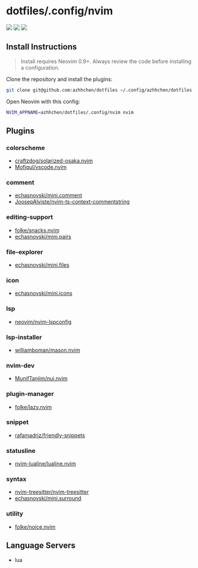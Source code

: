 # dotfiles/.config/nvim

<a href="https://dotfyle.com/azhhchen/dotfiles-config-nvim"><img src="https://dotfyle.com/azhhchen/dotfiles-config-nvim/badges/plugins?style=flat" /></a>
<a href="https://dotfyle.com/azhhchen/dotfiles-config-nvim"><img src="https://dotfyle.com/azhhchen/dotfiles-config-nvim/badges/leaderkey?style=flat" /></a>
<a href="https://dotfyle.com/azhhchen/dotfiles-config-nvim"><img src="https://dotfyle.com/azhhchen/dotfiles-config-nvim/badges/plugin-manager?style=flat" /></a>


## Install Instructions

 > Install requires Neovim 0.9+. Always review the code before installing a configuration.

Clone the repository and install the plugins:

```sh
git clone git@github.com:azhhchen/dotfiles ~/.config/azhhchen/dotfiles
```

Open Neovim with this config:

```sh
NVIM_APPNAME=azhhchen/dotfiles/.config/nvim nvim
```

## Plugins

### colorscheme

+ [craftzdog/solarized-osaka.nvim](https://dotfyle.com/plugins/craftzdog/solarized-osaka.nvim)
+ [Mofiqul/vscode.nvim](https://dotfyle.com/plugins/Mofiqul/vscode.nvim)
### comment

+ [echasnovski/mini.comment](https://dotfyle.com/plugins/echasnovski/mini.comment)
+ [JoosepAlviste/nvim-ts-context-commentstring](https://dotfyle.com/plugins/JoosepAlviste/nvim-ts-context-commentstring)
### editing-support

+ [folke/snacks.nvim](https://dotfyle.com/plugins/folke/snacks.nvim)
+ [echasnovski/mini.pairs](https://dotfyle.com/plugins/echasnovski/mini.pairs)
### file-explorer

+ [echasnovski/mini.files](https://dotfyle.com/plugins/echasnovski/mini.files)
### icon

+ [echasnovski/mini.icons](https://dotfyle.com/plugins/echasnovski/mini.icons)
### lsp

+ [neovim/nvim-lspconfig](https://dotfyle.com/plugins/neovim/nvim-lspconfig)
### lsp-installer

+ [williamboman/mason.nvim](https://dotfyle.com/plugins/williamboman/mason.nvim)
### nvim-dev

+ [MunifTanjim/nui.nvim](https://dotfyle.com/plugins/MunifTanjim/nui.nvim)
### plugin-manager

+ [folke/lazy.nvim](https://dotfyle.com/plugins/folke/lazy.nvim)
### snippet

+ [rafamadriz/friendly-snippets](https://dotfyle.com/plugins/rafamadriz/friendly-snippets)
### statusline

+ [nvim-lualine/lualine.nvim](https://dotfyle.com/plugins/nvim-lualine/lualine.nvim)
### syntax

+ [nvim-treesitter/nvim-treesitter](https://dotfyle.com/plugins/nvim-treesitter/nvim-treesitter)
+ [echasnovski/mini.surround](https://dotfyle.com/plugins/echasnovski/mini.surround)
### utility

+ [folke/noice.nvim](https://dotfyle.com/plugins/folke/noice.nvim)
## Language Servers

+ lua

